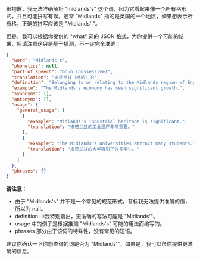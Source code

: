 很抱歉，我无法准确解析 "midlands's" 这个词，因为它看起来像一个所有格形式，并且可能拼写有误。通常 "Midlands" 指的是英国的一个地区，如果想表示所有格，正确的拼写应该是 "Midlands' "。

但是，我可以根据你提供的 "what" 词的 JSON 格式，为你提供一个可能的结果，但请注意这只是基于猜测，不一定完全准确：

```json
{
  "word": "Midlands's",
  "phonetics": null,
  "part_of_speech": "noun (possessive)",
  "translation": "米德兰兹（地区）的",
  "definition": "Belonging to or relating to the Midlands region of England. (Note: The accurate form would likely be 'Midlands''.)",
  "example": "The Midlands's economy has seen significant growth.",
  "synonyms": [],
  "antonyms": [],
  "usage": {
    "general_usage": [
      {
        "example": "Midlands's industrial heritage is significant.",
        "translation": "米德兰兹的工业遗产非常重要。"
      },
      {
        "example": "The Midlands's universities attract many students.",
        "translation": "米德兰兹的大学吸引了许多学生。"
      }
    ]
  },
  "phrases": {}
}
```

**请注意：**

*   由于 "Midlands's" 并不是一个常见的规范形式，音标我无法提供准确的值，所以为 null。
*   definition 中我特别指出，更准确的写法可能是 "Midlands'"。
*   usage 中的例子是根据推测 "Midlands's" 可能的用法而编写的。
*   phrases 部分由于该词的特殊性，没有常见的短语。

建议你确认一下你想查询的词是否为 "Midlands'"，如果是，我可以帮你提供更准确的信息。
 